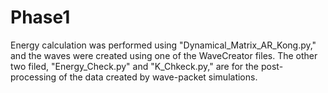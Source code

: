 # Phase1
Energy calculation was performed using "Dynamical_Matrix_AR_Kong.py," and the waves were created using one of the WaveCreator files. The other two filed, "Energy_Check.py" and "K_Chkeck.py," are for the post-processing of the data created by wave-packet simulations.
